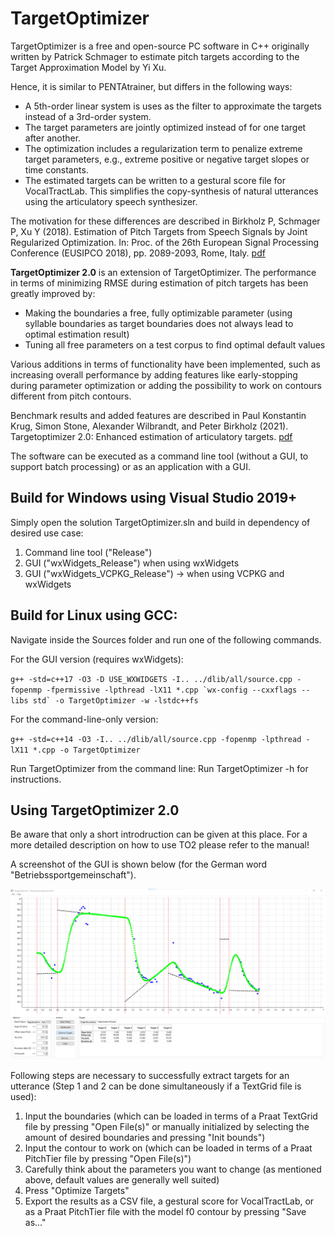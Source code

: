# TargetOptimizer
TargetOptimizer is a free and open-source PC software in C++ originally written by Patrick Schmager to estimate pitch targets according to the Target Approximation Model by Yi Xu. 

Hence, it is similar to PENTAtrainer, but differs in the following ways:
- A 5th-order linear system is uses as the filter to approximate the targets instead of a 3rd-order system.
- The target parameters are jointly optimized instead of for one target after another.
- The optimization includes a regularization term to penalize extreme target parameters, e.g., extreme positive or negative target slopes or time constants.
- The estimated targets can be written to a gestural score file for VocalTractLab. This simplifies the copy-synthesis of natural utterances using the articulatory speech synthesizer.

The motivation for these differences are described in Birkholz P, Schmager P, Xu Y (2018). Estimation of Pitch Targets from Speech Signals by Joint Regularized Optimization. In: Proc. of the 26th European Signal Processing Conference (EUSIPCO 2018), pp. 2089-2093, Rome, Italy. [pdf](http://www.vocaltractlab.de/publications/birkholz-2018-eusipco.pdf)

**TargetOptimizer 2.0** is an extension of TargetOptimizer. The performance in terms of minimizing RMSE during estimation of pitch targets has been greatly improved by:
- Making the boundaries a free, fully optimizable parameter (using syllable boundaries as target boundaries does not always lead to optimal estimation result)
- Tuning all free parameters on a test corpus to find optimal default values

Various additions in terms of functionality have been implemented, such as increasing overall performance by adding features like early-stopping during parameter optimization or adding the possibility to work on contours different from pitch contours.


Benchmark results and added features are described in Paul Konstantin Krug, Simon Stone, Alexander Wilbrandt, and Peter Birkholz (2021). Targetoptimizer 2.0: Enhanced estimation of articulatory targets. [pdf](http://www.essv.de/essv2021/pdfs/08_krug.pdf)


The software can be executed as a command line tool (without a GUI, to support batch processing) or as an application with a GUI.

## Build for Windows using Visual Studio 2019+
Simply open the solution TargetOptimizer.sln and build in dependency of desired use case:
1. Command line tool ("Release")
2. GUI ("wxWidgets_Release") when using wxWidgets
3. GUI ("wxWidgets_VCPKG_Release") -> when using VCPKG and wxWidgets

## Build for Linux using GCC:
Navigate inside the Sources folder and run one of the following commands.

For the GUI version (requires wxWidgets):

``g++ -std=c++17 -O3 -D USE_WXWIDGETS -I.. ../dlib/all/source.cpp -fopenmp -fpermissive -lpthread -lX11 *.cpp `wx-config --cxxflags --libs std` -o TargetOptimizer -w -lstdc++fs``

For the command-line-only version:

``g++ -std=c++14 -O3 -I.. ../dlib/all/source.cpp -fopenmp -lpthread -lX11 *.cpp -o TargetOptimizer``

Run TargetOptimizer from the command line:
Run TargetOptimizer -h for instructions.

## Using TargetOptimizer 2.0
Be aware that only a short introdruction can be given at this place. For a more detailed description on how to use TO2 please refer to the manual!

A screenshot of the GUI is shown below (for the German word "Betriebssportgemeinschaft").

![Screenshot Target Optimizer 2.0](doc/TargetOptimizer_GUI.png)

Following steps are necessary to successfully extract targets for an utterance (Step 1 and 2 can be done simultaneously if a TextGrid file is used):
1. Input the boundaries (which can be loaded in terms of a Praat TextGrid file by pressing "Open File(s)" or manually initialized by selecting the amount of desired boundaries and pressing "Init bounds")
2. Input the contour to work on (which can be loaded in terms of a Praat PitchTier file by pressing "Open File(s)")
3. Carefully think about the parameters you want to change (as mentioned above, default values are generally well suited)
4. Press "Optimize Targets"
5. Export the results as a CSV file, a gestural score for VocalTractLab, or as a Praat PitchTier file with the model f0 contour by pressing "Save as..."
